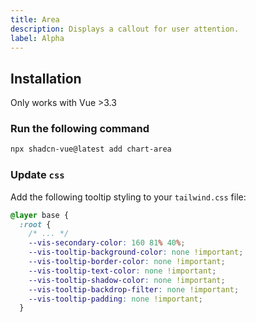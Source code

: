 ```yaml
---
title: Area
description: Displays a callout for user attention.
label: Alpha
---
```


<ComponentPreview name="AreaChartDemo"  />

## Installation

<Callout>
  Only works with Vue >3.3
</Callout>

<Steps>

### Run the following command

```bash
npx shadcn-vue@latest add chart-area
```

### Update `css`

Add the following tooltip styling to your `tailwind.css` file:

```css
@layer base {
  :root {
    /* ... */
    --vis-secondary-color: 160 81% 40%;
    --vis-tooltip-background-color: none !important;
    --vis-tooltip-border-color: none !important;
    --vis-tooltip-text-color: none !important;
    --vis-tooltip-shadow-color: none !important;
    --vis-tooltip-backdrop-filter: none !important;
    --vis-tooltip-padding: none !important;
  }
```

</Steps>
